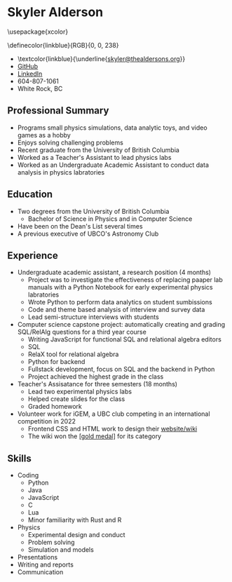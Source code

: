 # Skyler Alderson

\usepackage{xcolor}

\definecolor{linkblue}{RGB}{0, 0, 238}

* \textcolor{linkblue}{\underline{[skyler@thealdersons.org](mailto:skyler@thealdersons.org)}}
* <u><span style="color: #0000EE;">[GitHub](https://github.com/Finkch)</span></u>
* <u>[LinkedIn](https://www.linkedin.com/in/skyler-alderson-b91a2a30b/)</u>
* 604-807-1061
* White Rock, BC


## Professional Summary

- Programs small physics simulations, data analytic toys, and video games as a hobby
- Enjoys solving challenging problems
- Recent graduate from the University of British Columbia
- Worked as a Teacher's Assistant to lead physics labs
- Worked as an Undergraduate Academic Assistant to conduct data analysis in physics labratories


## Education

- Two degrees from the University of British Columbia
    - Bachelor of Science in Physics and in Computer Science
- Have been on the Dean's List several times
- A previous executive of UBCO's Astronomy Club


## Experience

- Undergraduate academic assistant, a research position (4 months)
    - Project was to investigate the effectiveness of replacing paaper lab manuals with a Python Notebook for early experimental physics labratories
    - Wrote Python to perform data analytics on student sumbissions
    - Code and theme based analysis of interview and survey data
    - Lead semi-structure interviews with students
- Computer science capstone project: automatically creating and grading SQL/RelAlg questions for a third year course
    - Writing JavaScript for functional SQL and relational algebra editors
    - SQL
    - RelaX tool for relational algebra
    - Python for backend
    - Fullstack development, focus on SQL and the backend in Python
    - Project achieved the highest grade in the class
- Teacher's Assisatance for three semesters (18 months)
    - Lead two experimental physics labs
    - Helped create slides for the class
    - Graded homework
- Volunteer work for iGEM, a UBC club competing in an international competition in 2022
    - Frontend CSS and HTML work to design their [website/wiki](https://2022.igem.wiki/ubc-okanagan/)
    - The wiki won the [[gold medal]](https://2022.igem.wiki/ubc-okanagan/medals) for its category


## Skills

- Coding
    - Python
    - Java
    - JavaScript
    - C
    - Lua
    - Minor familiarity with Rust and R
- Physics
    - Experimental design and conduct
    - Problem solving
    - Simulation and models
- Presentations
- Writing and reports
- Communication
